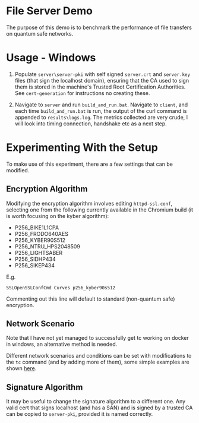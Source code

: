 # File Server Demo

The purpose of this demo is to benchmark the performance of file transfers on quantum safe networks.

# Usage - Windows

1. Populate `server\server-pki` with self signed `server.crt` and `server.key` files (that sign the localhost domain), ensuring that the CA used to sign them is stored in the machine's Trusted Root Certification Authorities. See `cert-generation` for instructions no creating these.

2. Navigate to `server` and run `build_and_run.bat`. Navigate to `client`, and each time `build_and_run.bat` is run, the output of the curl command is appended to `results\logs.log`. The metrics collected are very crude, I will look into timing connection, handshake etc as a next step.


# Experimenting With the Setup

To make use of this experiment, there are a few settings that can be modified.

## Encryption Algorithm

Modifying the encryption algorithm involves editing `httpd-ssl.conf`, selecting one from the following currently available in the Chromium build (it is worth focusing on the kyber algorithm):

* P256_BIKE1L1CPA
* P256_FRODO640AES
* P256_KYBER90S512
* P256_NTRU_HPS2048509
* P256_LIGHTSABER
* P256_SIDHP434
* P256_SIKEP434

E.g.

```
SSLOpenSSLConfCmd Curves p256_kyber90s512
```

Commenting out this line will default to standard (non-quantum safe) encryption.

## Network Scenario

Note that I have not yet managed to successfully get tc working on docker in windows, an alternative method is needed.

Different network scenarios and conditions can be set with modifications to the `tc` command (and by adding more of them), some simple examples are shown [here](https://www.badunetworks.com/9-sets-of-sample-tc-commands-to-simulate-common-network-scenarios/).

## Signature Algorithm

It may be useful to change the signature algorithm to a different one. Any valid cert that signs localhost (and has a SAN) and is signed by a trusted CA can be copied to `server-pki`, provided it is named correctly.
